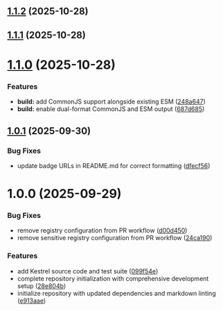 ## [1.1.2](https://github.com/Dreamystify/kestrel/compare/v1.1.1...v1.1.2) (2025-10-28)

## [1.1.1](https://github.com/Dreamystify/kestrel/compare/v1.1.0...v1.1.1) (2025-10-28)

# [1.1.0](https://github.com/Dreamystify/kestrel/compare/v1.0.1...v1.1.0) (2025-10-28)

### Features

* **build:** add CommonJS support alongside existing ESM ([248a647](https://github.com/Dreamystify/kestrel/commit/248a6477b77a53d0d21ad913558249a583622587))
* **build:** enable dual-format CommonJS and ESM output ([687d685](https://github.com/Dreamystify/kestrel/commit/687d6854821d9296db8cc86bd489a2aa4ce70b9d))

## [1.0.1](https://github.com/Dreamystify/kestrel/compare/v1.0.0...v1.0.1) (2025-09-30)

### Bug Fixes

* update badge URLs in README.md for correct formatting ([dfecf56](https://github.com/Dreamystify/kestrel/commit/dfecf56a11b3bfcebbb0fe2d007bbb49cbfa4fe9))

# 1.0.0 (2025-09-29)

### Bug Fixes

* remove registry configuration from PR workflow ([d00d450](https://github.com/Dreamystify/kestrel/commit/d00d4508d62c3a40ea4da2943e47aa00d063d541))
* remove sensitive registry configuration from PR workflow ([24ca190](https://github.com/Dreamystify/kestrel/commit/24ca19090837b7c1c48e84a01f619641078efad7))

### Features

* add Kestrel source code and test suite ([099f54e](https://github.com/Dreamystify/kestrel/commit/099f54edd632c272735acb035e0be09887d229b5))
* complete repository initialization with comprehensive development setup ([28e804b](https://github.com/Dreamystify/kestrel/commit/28e804b34062e783b3049378606d6626fc54ae12))
* initialize repository with updated dependencies and markdown linting ([e913aae](https://github.com/Dreamystify/kestrel/commit/e913aae0f2b40aef35a37891d57f4b0503d7a97b))
